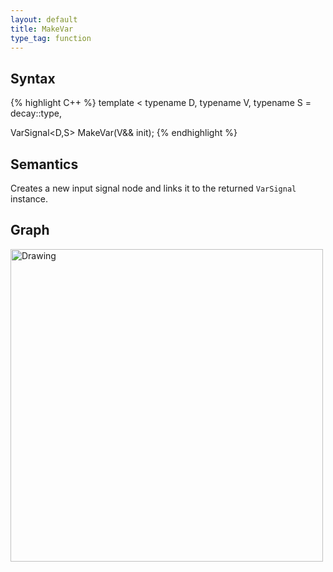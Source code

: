 ```yaml
---
layout: default
title: MakeVar
type_tag: function
---
```

## Syntax
{% highlight C++ %}
template
<
    typename D,
    typename V,
    typename S = decay<V>::type,
>
VarSignal<D,S> MakeVar(V&& init);
{% endhighlight %}

## Semantics
Creates a new input signal node and links it to the returned `VarSignal` instance.

## Graph
<img src="{{ site.baseurl }}/media/flow_makevar.png" alt="Drawing" width="500px"/>
